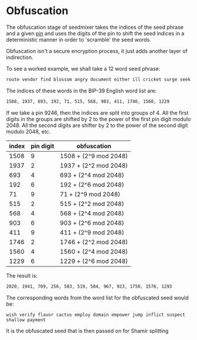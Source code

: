 # Obfuscation

The obfuscation stage of seedmixer takes the indices of the seed phrase and a given [pin](../usage) and uses the digits of the pin to shift the seed indices in a deterministic manner in order to 'scramble' the seed words.

Obfuscation isn't a secure encryption process, it just adds another layer of indirection.

To see a worked example, we shall take a 12 word seed phrase:

```bash
route vendor find blossom angry document either ill cricket surge seek often
```

The indices of these words in the BIP-39 English word list are:

```bash
1508, 1937, 693, 192, 71, 515, 568, 903, 411, 1746, 1560, 1229
```

If we take a pin 9246, then the indices are split into groups of 4. All the first digits in the groups are shifted by 2 to the power of the first pin digit modulo 2048. All the second digits are shifter by 2 to the power of the second digit modulo 2048, etc.

| index | pin digit | obfuscation           |
| ----- | --------- | --------------------- |
| 1508  | 9         | 1508 + (2^9 mod 2048) |
| 1937  | 2         | 1937 + (2^2 mod 2048) |
| 693   | 4         | 693 + (2^4 mod 2048)  |
| 192   | 6         | 192 + (2^6 mod 2048)  |
| 71    | 9         | 71 + (2^9 mod 2048)   |
| 515   | 2         | 515 + (2^2 mod 2048)  |
| 568   | 4         | 568 + (2^4 mod 2048)  |
| 903   | 6         | 903 + (2^6 mod 2048)  |
| 411   | 9         | 411 + (2^9 mod 2048)  |
| 1746  | 2         | 1746 + (2^2 mod 2048) |
| 1560  | 4         | 1560 + (2^4 mod 2048) |
| 1229  | 6         | 1229 + (2^6 mod 2048) |

The result is:

```bash
2020, 1941, 709, 256, 583, 519, 584, 967, 923, 1750, 1576, 1293
```

The corresponding words from the word list for the obfuscated seed would be:

```
wish verify flavor cactus employ domain empower jump inflict suspect shallow payment
```

It is the obfuscated seed that is then passed on for Shamir splitting
